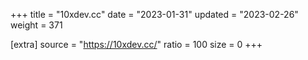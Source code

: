 +++
title = "10xdev.cc"
date = "2023-01-31"
updated = "2023-02-26"
weight = 371

[extra]
source = "https://10xdev.cc/"
ratio = 100
size = 0
+++

